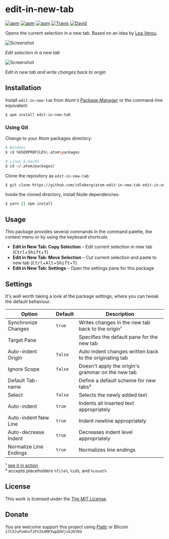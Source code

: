 # edit-in-new-tab

[![apm](https://img.shields.io/apm/l/edit-in-new-tab.svg?style=flat-square)](https://atom.io/packages/edit-in-new-tab)
[![apm](https://img.shields.io/apm/v/edit-in-new-tab.svg?style=flat-square)](https://atom.io/packages/edit-in-new-tab)
[![apm](https://img.shields.io/apm/dm/edit-in-new-tab.svg?style=flat-square)](https://atom.io/packages/edit-in-new-tab)
[![Travis](https://img.shields.io/travis/idleberg/atom-edit-in-new-tab.svg?style=flat-square)](https://travis-ci.org/idleberg/atom-edit-in-new-tab)
[![David](https://img.shields.io/david/dev/idleberg/atom-edit-in-new-tab.svg?style=flat-square)](https://david-dm.org/idleberg/atom-edit-in-new-tab?type=dev)

Opens the current selection in a new tab. Based on an idea by [Lea Verou](https://twitter.com/LeaVerou/status/807287092493553665).

![Screenshot](https://raw.github.com/idleberg/atom-edit-in-new-tab/master/screenshot-1.gif)

*Edit selection in a new tab*

![Screenshot](https://raw.github.com/idleberg/atom-edit-in-new-tab/master/screenshot-2.gif)

*Edit in new tab and write changes back to origin*

## Installation

Install `edit-in-new-tab` from Atom's [Package Manager](http://flight-manual.atom.io/using-atom/sections/atom-packages/) or the command-line equivalent:

`$ apm install edit-in-new-tab`

### Using Git

Change to your Atom packages directory:

```bash
# Windows
$ cd %USERPROFILE%\.atom\packages

# Linux & macOS
$ cd ~/.atom/packages/
```

Clone the repository as `edit-in-new-tab`:

```bash
$ git clone https://github.com/idleberg/atom-edit-in-new-tab edit-in-new-tab
```

Inside the cloned directory, install Node dependencies:

```bash
$ yarn || npm install
```

## Usage

This package provides several commands in the command palette, the context menu or by using the keyboard shortcuts

* **Edit in New Tab: Copy Selection** – Edit current selection in new tab (<kbd>Ctrl</kbd>+<kbd>Shift</kbd>+<kbd>T</kbd>) 
* **Edit in New Tab: Move Selection** – Cut current selection and paste to new tab (<kbd>Ctrl</kbd>+<kbd>Alt</kbd>+<kbd>Shift</kbd>+<kbd>T</kbd>)
* **Edit in New Tab: Settings** – Open the settings pane for this package

## Settings

It's well worth taking a look at the package settings, where you can tweak the default behaviour.

Option                 | Default | Description
-----------------------|---------|--------------------------------------------------------
Synchronize Changes    | `true`  | Writes changes in the new tab back to the origin¹
Target Pane            |         | Specifies the default pane for the new tab
Auto-indent Origin     | `false` | Auto indent changes written back to the originating tab
Ignore Scope           | `false` | Doesn't apply the origin's grammar on the new tab
Default Tab-name       |         | Define a default scheme for new tabs²
Select                 | `false` | Selects the newly added text
Auto-indent            | `true`  | Indents all inserted text appropriately
Auto-indent New Line   | `true`  | Indent newline appropriately
Auto-decrease Indent   | `true`  | Decreases indent level appropriately
Normalize Line Endings | `true`  | Normalizes line endings 

¹ [see it in action](https://twitter.com/idleberg/status/822193943362359297)  
² accepts placeholders `%file%`, `%id%`, and `%count%`  

## License

This work is licensed under the [The MIT License](LICENSE.md).

## Donate

You are welcome support this project using [Flattr](https://flattr.com/submit/auto?user_id=idleberg&url=https://github.com/idleberg/atom-edit-in-new-tab) or Bitcoin `17CXJuPsmhuTzFV2k4RKYwpEHVjskJktRd`
